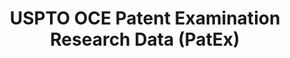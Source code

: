 ---
layout: default
bigquery: https://console.cloud.google.com/bigquery?p=patents-public-data&d=uspto_oce_pair&page=dataset
citation: 'Graham, S. Marco, A., and Miller, A. (2015). “The USPTO Patent Examination
  Research Dataset: A Window on the Process of Patent Examination.”'
contributors: Graham, S. Marco, A., Miller, A.
cost: None
description: The latest version of PatEx (referred to below as the 2020 release) contains
  detailed information on nearly 11.9 million publicly-viewable provisional and non-provisional
  patent applications to the USPTO and over 4.6 million Patent Cooperation Treaty
  (PCT) applications. It is based on data that OCE downloaded from the Patent Examination
  Data System (PEDS) in April, 2021. The PEDS data are sourced from Public PAIR. The
  first time that OCE used PEDS as the basis of PatEx was for the 2019 release. We
  took the PEDS data and organized it into the familiar PatEx data files, which are
  based on the organization of the Public PAIR portal. The data files include information
  on each application’s characteristics, prosecution history, continuation history,
  claims of foreign priority, patent term adjustment history, publication history,
  and correspondence address information.
documentation: 'For the 2019 and later releases, new technical documentation is available
  https://www.uspto.gov/sites/default/files/documents/PatEx-2019-Technical-Doc.pdf


  A document describing the 2014-2017 data sets is available and can be cited as:
  Graham, Stuart J.H. and Marco, Alan C. and Miller, Richard, The USPTO Patent Examination
  Research Dataset: A Window on the Process of Patent Examination (November 30, 2015).
  Available at SSRN: https://ssrn.com/abstract=2702637.'
last_edit: Mon, 04 Apr 2022 19:06:22 GMT
location: https://www.uspto.gov/ip-policy/economic-research/research-datasets/patent-examination-research-dataset-public-pair
maintained_by: EconomicsData@uspto.gov
related_publications: https://ssrn.com/abstract=29956744, https://ssrn.com/abstract=2702637
schema_fields: '[''inventor_rank'', ''status_code'', ''examiner_name_last'', ''small_entity_indicator'',
  ''event_description'', ''correspondence_country_name'', ''continuation_type'', ''file_location'',
  ''inventor_region_code'', ''atty_docket_number'', ''parent_filing_date'', ''appl_status_code'',
  ''uspc_subclass'', ''child_filing_date'', ''foreign_parent_id'', ''application_type'',
  ''correspondence_country_code'', ''foreign_parent_date'', ''parent_country_code'',
  ''examiner_name_middle'', ''sequence_number'', ''inventor_name_first'', ''uspc_class'',
  ''correspondence_street_line_2'', ''examiner_art_unit'', ''parent_application_number'',
  ''inventor_country_name'', ''correspondence_region_code'', ''disposal_type'', ''patent_number'',
  ''recorded_date'', ''customer_number'', ''earliest_pgpub_number'', ''correspondence_name_line_1'',
  ''invention_title'', ''correspondence_region_name'', ''event_code'', ''wipo_pub_number'',
  ''status_description'', ''parent_country'', ''correspondence_street_line_1'', ''invention_subject_matter'',
  ''examiner_name_first'', ''file_location_date'', ''inventor_address_type'', ''examiner_id'',
  ''earliest_pgpub_date'', ''child_application_number'', ''appl_status_date'', ''patent_issue_date'',
  ''application_number_pair'', ''abandon_date'', ''aia_first_to_file'', ''inventor_name_last'',
  ''application_number'', ''wipo_pub_date'', ''correspondence_name_line_2'', ''confirm_number'',
  ''correspondence_postal_code'', ''inventor_name_middle'', ''inventor_country_code'',
  ''correspondence_city'', ''filing_date'']'
shortname: patex
tags:
- patents
- legal
- history
terms_of_use: 'USPTO’s online databases are not designed or intended to be a source
  for bulk downloads of USPTO data when accessed through the website’s interfaces.
  Individuals, companies, IP addresses, or blocks of IP addresses who, in effect,
  deny or decrease service by generating unusually high numbers of database accesses
  (searches, pages, or hits), whether generated manually or in an automated fashion,
  may be denied access to USPTO servers without notice.


  Bulk data products may be separately obtained from the USPTO, either for free or
  at the cost of dissemination. For details, see information on Electronic Bulk Data
  Products: https://www.uspto.gov/learning-and-resources/electronic-bulk-data-products'
title: USPTO OCE Patent Examination Research Data (PatEx)
uuid: 4342caa7-23af-420c-b2f6-6088f133df6a
---